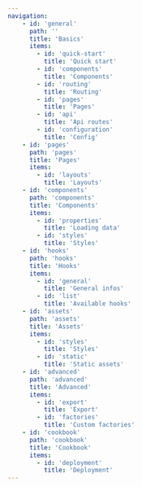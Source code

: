 ```yaml
---
navigation:
    - id: 'general'
      path: ''
      title: 'Basics'
      items:
        - id: 'quick-start'
          title: 'Quick start'
        - id: 'components'
          title: 'Components'
        - id: 'routing'
          title: 'Routing'
        - id: 'pages'
          title: 'Pages'
        - id: 'api'
          title: 'Api routes'
        - id: 'configuration'
          title: 'Config'
    - id: 'pages'
      path: 'pages'
      title: 'Pages'
      items:
        - id: 'layouts'
          title: 'Layouts'
    - id: 'components'
      path: 'components'
      title: 'Components'
      items:
        - id: 'properties'
          title: 'Loading data'
        - id: 'styles'
          title: 'Styles'
    - id: 'hooks'
      path: 'hooks'
      title: 'Hooks'
      items:
        - id: 'general'
          title: 'General infos'
        - id: 'list'
          title: 'Available hooks'
    - id: 'assets'
      path: 'assets'
      title: 'Assets'
      items:
        - id: 'styles'
          title: 'Styles'
        - id: 'static'
          title: 'Static assets'
    - id: 'advanced'
      path: 'advanced'
      title: 'Advanced'
      items:
        - id: 'export'
          title: 'Export'
        - id: 'factories'
          title: 'Custom factories'
    - id: 'cookbook'
      path: 'cookbook'
      title: 'Cookbook'
      items:
        - id: 'deployment'
          title: 'Deployment'
---
```

